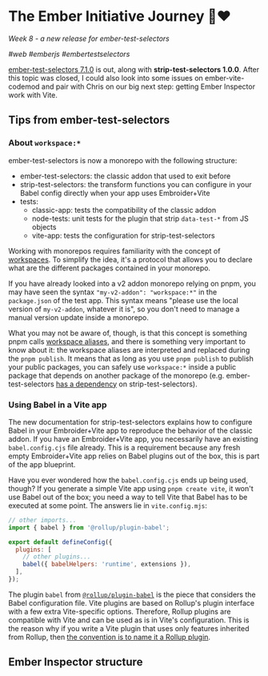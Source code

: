 # The Ember Initiative Journey 🐹❤️

_Week 8 - a new release for ember-test-selectors_

_#web #emberjs #embertestselectors_

[ember-test-selectors 7.1.0](https://github.com/mainmatter/ember-test-selectors/releases/tag/v7.1.0-ember-test-selectors) is out, along with **strip-test-selectors 1.0.0**. After this topic was closed, I could also look into some issues on ember-vite-codemod and pair with Chris on our big next step: getting Ember Inspector work with Vite.

## Tips from ember-test-selectors

### About `workspace:*`

ember-test-selectors is now a monorepo with the following structure:

- ember-test-selectors: the classic addon that used to exit before
- strip-test-selectors: the transform functions you can configure in your Babel config directly when your app uses Embroider+Vite
- tests:
  - classic-app: tests the compatibility of the classic addon
  - node-tests: unit tests for the plugin that strip `data-test-*` from JS objects
  - vite-app: tests the configuration for strip-test-selectors 

Working with monorepos requires familiarity with the concept of [workspaces](https://docs.npmjs.com/cli/v7/using-npm/workspaces). To simplify the idea, it's a protocol that allows you to declare what are the different packages contained in your monorepo.

If you have already looked into a v2 addon monorepo relying on pnpm, you may have seen the syntax `"my-v2-addon": "workspace:*"` in the `package.json` of the test app. This syntax means "please use the local version of `my-v2-addon`, whatever it is", so you don't need to manage a manual version update inside a monorepo. 

What you may not be aware of, though, is that this concept is something pnpm calls [workspace aliases](https://pnpm.io/workspaces#referencing-workspace-packages-through-aliases), and there is something very important to know about it: the workspace aliases are interpreted and replaced during the `pnpm publish`. It means that as long as you use `pnpm publish` to publish your public packages, you can safely use `workspace:*` inside a public package that depends on another package of the monorepo (e.g. ember-test-selectors [has a dependency](https://github.com/mainmatter/ember-test-selectors/blob/master/ember-test-selectors/package.json#L18) on strip-test-selectors).

### Using Babel in a Vite app

The new documentation for strip-test-selectors explains how to configure Babel in your Embroider+Vite app to reproduce the behavior of the classic addon. If you have an Embroider+Vite app, you necessarily have an existing `babel.config.cjs` file already. This is a requirement because any fresh empty Embroider+Vite app relies on Babel plugins out of the box, this is part of the app blueprint.

Have you ever wondered how the `babel.config.cjs` ends up being used, though? If you generate a simple Vite app using `pnpm create vite`, it won't use Babel out of the box; you need a way to tell Vite that Babel has to be executed at some point. The answers lie in `vite.config.mjs`:

```js
// other imports...
import { babel } from '@rollup/plugin-babel';

export default defineConfig({
  plugins: [
    // other plugins...
    babel({ babelHelpers: 'runtime', extensions }),
  ],
});
```

The plugin `babel` from [`@rollup/plugin-babel`](https://www.npmjs.com/package/@rollup/plugin-babel) is the piece that considers the Babel configuration file. Vite plugins are based on Rollup's plugin interface with a few extra Vite-specific options. Therefore, Rollup plugins are compatible with Vite and can be used as is in Vite's configuration. This is the reason why if you write a Vite plugin that uses only features inherited from Rollup, then [the convention is to name it a Rollup plugin](https://vite.dev/guide/api-plugin.html#conventions).

## Ember Inspector structure




